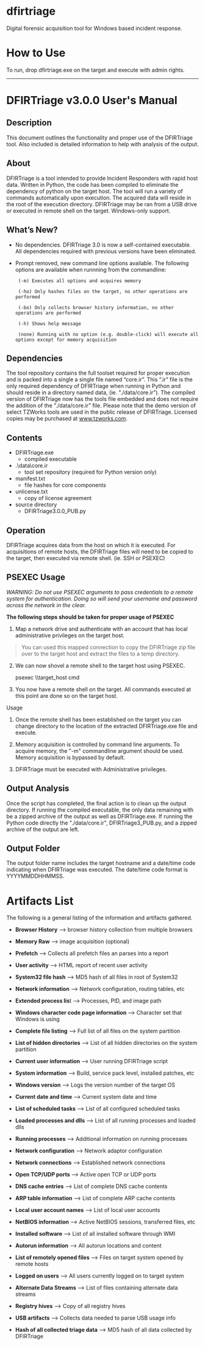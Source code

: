 # **dfirtriage**
Digital forensic acquisition tool for Windows based incident response.

How to Use
=
To run, drop dfirtriage.exe on the target and execute with admin rights. 

***************************************************************************************

**DFIRTriage v3.0.0 User's Manual**
=

Description
-----------

This document outlines the functionality and proper use of the DFIRTriage tool. Also included is detailed information to help with analysis of the output.  

About
-----

DFIRTriage is a tool intended to provide Incident Responders with rapid host data. Written in Python, the code has been compiled to eliminate the dependency of python on the target host. The tool will run a variety of commands automatically upon execution. The acquired data will reside in the root of the execution directory. DFIRTriage may be ran from a USB drive or executed in remote shell on the target. Windows-only support. 

What’s New?
-----------

 * No dependencies. DFIRTriage 3.0 is now a self-contained executable. All dependencies required with previous versions have been eliminated.
 
 * Prompt removed, new command line options available.
     The following options are available when runnning from the commandline:  

        (-m) Executes all options and acquires memory

        (-ho) Only hashes files on the target, no other operations are performed

        (-bo) Only collects browser history information, no other operations are performed

        (-h) Shows help message

        (none) Running with no option (e.g. double-click) will execute all options except for memory acquisition

Dependencies
-
The tool repository contains the full toolset required for proper execution and is packed into a single a single file named “core.ir”. This “.ir” file is the only required dependency of DFIRTriage when running in Python and should reside in a directory named data, (ie. "./data/core.ir").  The compiled version of DFIRTriage now has the tools file embedded and does not require the addition of the "./data/core.ir" file.  Please note that the demo version of select TZWorks tools are used in the public release of DFIRTriage. Licensed copies may be purchased at www.tzworks.com. 

Contents
-
 * DFIRTriage.exe 
   - compiled executable
 * .\data\core.ir
   - tool set repository (required for Python version only)
 * manifest.txt
   - file hashes for core components
 * unlicense.txt
   - copy of license agreement
 * source directory
   - DFIRTriage3.0.0_PUB.py

Operation
-
DFIRTriage acquires data from the host on which it is executed. For acquisitions of remote hosts, the DFIRTriage files will need to be copied to the target, then executed via remote shell. (ie. SSH or PSEXEC)  

PSEXEC Usage
-
*WARNING: Do not use PSEXEC arguments to pass credentials to a remote system for authentication. Doing so will send your username and password across the network in the clear.*  

**The following steps should be taken for proper usage of PSEXEC** 

 1. Map a network drive and authenticate with an account that has local administrative privileges on the target host.
> You can used this mapped connection to copy the DFIRTriage zip file
> over to the target host and extract the files to a temp directory.

 2. We can now shovel a remote shell to the target host using PSEXEC.

    psexec \\\\target_host cmd

 3. You now have a remote shell on the target. All commands executed at this point are done so on the target host. 


Usage

1. Once the remote shell has been established on the target you can change directory to the location of the extracted DFIRTriage.exe file and execute. 

2. Memory acquisition is controlled by command line arguments. To acquire memory, the "-m" commandline argument should be used. Memory acquisition is bypassed by default. 

3. DFIRTriage must be executed with Administrative privileges.


Output Analysis
-
Once the script has completed, the final action is to clean up the output directory. If running the compiled executable, the only data remaining with be a zipped archive of the output as well as DFIRTriage.exe. If running the Python code directly the "./data/core.ir", DFIRTriage3_PUB.py, and a zipped archive of the output are left.   

Output Folder
-
The output folder name includes the target hostname and a date/time code indicating when DFIRTriage was executed.  The date/time code format is YYYYMMDDHHMMSS.    

Artifacts List
=
The following is a general listing of the information and artifacts gathered.  

* **Browser History** --> browser history collection from multiple browsers

* **Memory Raw** --> image acquisition (optional) 

* **Prefetch** --> Collects all prefetch files an parses into a report 

* **User activity** --> HTML report of recent user activity 

* **System32 file hash** --> MD5 hash of all files in root of System32 

* **Network information** --> Network configuration, routing tables, etc 

* **Extended process lis**t --> Processes, PID, and image path 

* **Windows character code page information** --> Character set that Windows is using 

* **Complete file listing** --> Full list of all files on the system partition 

* **List of hidden directories** --> List of all hidden directories on the system partition 

* **Current user information** --> User running DFIRTriage script 

* **System information** --> Build, service pack level, installed patches, etc 

* **Windows version** --> Logs the version number of the target OS 

* **Current date and time** --> Current system date and time 

* **List of scheduled tasks** --> List of all configured scheduled tasks 

* **Loaded processes and dlls** --> List of all running processes and loaded dlls 

* **Running processes** --> Additional information on running processes 

* **Network configuration** --> Network adaptor configuration 

* **Network connections** --> Established network connections 

* **Open TCP/UDP ports** --> Active open TCP or UDP ports 

* **DNS cache entries** --> List of complete DNS cache contents 

* **ARP table information** --> List of complete ARP cache contents 

* **Local user account names** --> List of local user accounts 

* **NetBIOS information** --> Active NetBIOS sessions, transferred files, etc 

* **Installed software** --> List of all installed software through WMI 

* **Autorun information** --> All autorun locations and content 

* **List of remotely opened files** --> Files on target system opened by remote hosts 

* **Logged on users** --> All users currently logged on to target system 

* **Alternate Data Streams** --> List of files containing alternate data streams 

* **Registry hives** --> Copy of all registry hives 

* **USB artifacts** --> Collects data needed to parse USB usage info 

* **Hash of all collected triage data** --> MD5 hash of all data collected by DFIRTriage 

